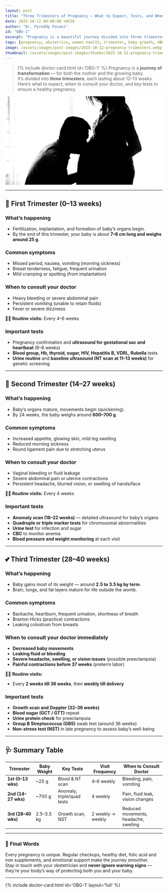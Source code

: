 ```yaml
---
layout: post
title: "Three Trimesters of Pregnancy — What to Expect, Tests, and When to See Your Doctor"
date: 2025-10-12 09:00:00 +0530
author: "Dr. Pyreddy Pavani"
id: "OBG-1"
excerpt: "Pregnancy is a beautiful journey divided into three trimesters — each with unique changes in your body and your baby’s growth. Learn what to expect, when to visit your doctor, important tests, and baby’s development milestones at each stage."
tags: [pregnancy, obstetrics, women health, trimester, baby growth, OBGYN]
image: /assets/images/post-images/2025-10-12-pregnancy-trimesters.webp
thumbnail: /assets/images/post-images/thumbs/2025-10-12-pregnancy-trimesters.webp
---
```

> {% include doctor-card.html id='OBG-1' %}
Pregnancy is a **journey of transformation** — for both the mother and the growing baby.  
It’s divided into **three trimesters**, each lasting about 12–13 weeks.  
Here’s what to expect, when to consult your doctor, and key tests to ensure a healthy pregnancy.

![Pregnancy Timeline — Three Trimesters](/assets/images/post-images/2025-10-12-pregnancy-trimesters.webp)

---

## 🩷 First Trimester (0–13 weeks)
### What’s happening
- Fertilization, implantation, and formation of baby’s organs begin.  
- By the end of this trimester, your baby is about **7–8 cm long and weighs around 25 g**.

### Common symptoms
- Missed period, nausea, vomiting (morning sickness)  
- Breast tenderness, fatigue, frequent urination  
- Mild cramping or spotting (from implantation)

### When to consult your doctor
- Heavy bleeding or severe abdominal pain  
- Persistent vomiting (unable to retain fluids)  
- Fever or severe dizziness  

👩‍⚕️ **Routine visits:** Every 4–6 weeks  
### Important tests
- Pregnancy confirmation and **ultrasound for gestational sac and heartbeat** (6–8 weeks)  
- **Blood group, Hb, thyroid, sugar, HIV, Hepatitis B, VDRL, Rubella** tests  
- **Urine routine** and **baseline ultrasound (NT scan at 11–13 weeks)** for genetic screening  

---

## 💖 Second Trimester (14–27 weeks)
### What’s happening
- Baby’s organs mature, movements begin (quickening).  
- By 24 weeks, the baby weighs around **600–700 g**.  

### Common symptoms
- Increased appetite, glowing skin, mild leg swelling  
- Reduced morning sickness  
- Round ligament pain due to stretching uterus  

### When to consult your doctor
- Vaginal bleeding or fluid leakage  
- Severe abdominal pain or uterine contractions  
- Persistent headache, blurred vision, or swelling of hands/face  

👩‍⚕️ **Routine visits:** Every 4 weeks  
### Important tests
- **Anomaly scan (18–22 weeks)** — detailed ultrasound for baby’s organs  
- **Quadruple or triple marker tests** for chromosomal abnormalities  
- **Urine test** for infection and sugar  
- **CBC** to monitor anemia  
- **Blood pressure and weight monitoring** at each visit  

---

## 💕 Third Trimester (28–40 weeks)
### What’s happening
- Baby gains most of its weight — around **2.5 to 3.5 kg by term**.  
- Brain, lungs, and fat layers mature for life outside the womb.  

### Common symptoms
- Backache, heartburn, frequent urination, shortness of breath  
- Braxton Hicks (practice) contractions  
- Leaking colostrum from breasts  

### When to consult your doctor immediately
- **Decreased baby movements**  
- **Leaking fluid or bleeding**  
- **Severe headache, swelling, or vision issues** (possible preeclampsia)  
- **Painful contractions before 37 weeks** (preterm labor)  

👩‍⚕️ **Routine visits:**  
- Every **2 weeks till 36 weeks**, then **weekly till delivery**

### Important tests
- **Growth scan and Doppler (32–36 weeks)**  
- **Blood sugar (GCT / GTT)** repeat  
- **Urine protein check** for preeclampsia  
- **Group B Streptococcus (GBS)** swab test (around 36 weeks)  
- **Non-stress test (NST)** in late pregnancy to assess baby’s well-being  

---

## 🩺 Summary Table

| Trimester | Baby Weight | Key Tests | Visit Frequency | When to Consult Doctor |
|------------|--------------|------------|------------------|-------------------------|
| **1st (0–13 wks)** | ~25 g | Blood & NT scan | 4–6 weekly | Bleeding, pain, vomiting |
| **2nd (14–27 wks)** | ~700 g | Anomaly, triple/quad tests | 4 weekly | Pain, fluid leak, vision changes |
| **3rd (28–40 wks)** | 2.5–3.5 kg | Growth scan, NST | 2 weekly → weekly | Reduced movements, headache, swelling |

---

### 🌸 Final Words
Every pregnancy is unique. Regular checkups, healthy diet, folic acid and iron supplements, and emotional support make the journey smoother.  
Stay in touch with your obstetrician and **never ignore warning signs** — they’re your body’s way of protecting both you and your baby.  

---

{% include doctor-card.html id='OBG-1' layout='full' %}


